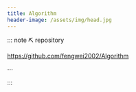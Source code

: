 ```yaml
---
title: Algorithm
header-image: /assets/img/head.jpg
---
```


::: note ⛏ repository

https://github.com/fengwei2002/Algorithm

$\cdots$

:::